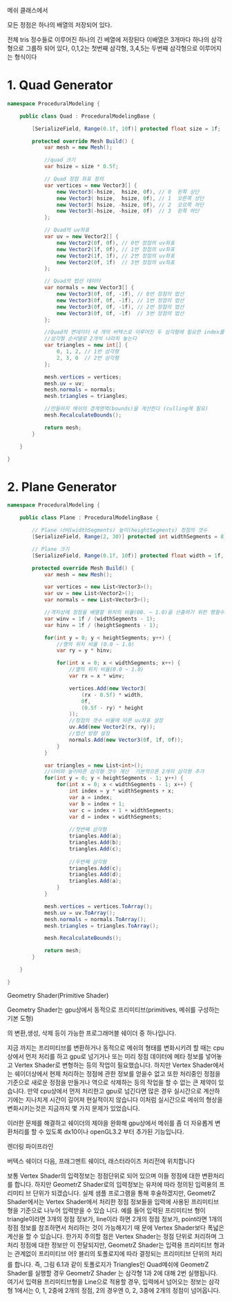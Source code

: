 메쉬 클래스에서

모든 정점은 하나의 배열의 저장되어 있다.

전체 tris 정수들로 이루어진 하나의 긴 베열에 저장된다 이배열은 3개마다 하나의 삼각형으로 그룹하 되어 있다, 0,1,2는 첫번째 삼각형, 3,4,5는 두번째 삼각형으로 이루어지는 형식이다



# 1. Quad Generator

```c#
namespace ProceduralModeling {

	public class Quad : ProceduralModelingBase {

		[SerializeField, Range(0.1f, 10f)] protected float size = 1f;

		protected override Mesh Build() {
			var mesh = new Mesh();

			//quad 크기
			var hsize = size * 0.5f; 

			// Quad 정점 좌표 정의
			var vertices = new Vector3[] {
				new Vector3(-hsize,  hsize, 0f), // 0  왼쪽 상단
				new Vector3( hsize,  hsize, 0f), // 1  오른쪽 상단
				new Vector3( hsize, -hsize, 0f), // 2  오르쪽 하단
				new Vector3(-hsize, -hsize, 0f)  // 3  왼쪽 하단
			};

			// Quad의 uv좌표
			var uv = new Vector2[] {
				new Vector2(0f, 0f), // 0번 정점의 uv좌표
				new Vector2(1f, 0f), // 1번 정점의 uv좌표
				new Vector2(1f, 1f), // 2번 정점의 uv좌표
				new Vector2(0f, 1f)  // 3번 정점의 uv좌표
			};

			// Quad의 법선 데이터
			var normals = new Vector3[] {
				new Vector3(0f, 0f, -1f), // 0번 정점의 법선
				new Vector3(0f, 0f, -1f), // 1번 정점의 법선
				new Vector3(0f, 0f, -1f), // 2번 정점의 법선
				new Vector3(0f, 0f, -1f)  // 3번 정점의 법선
			};

			//Quad의 면데이터 네 개의 버텍스로 이루어진 두 삼각형에 필요한 index를
            //삼각형 순서댈로 2개씩 나라히 놓는다
			var triangles = new int[] {
				0, 1, 2, // 1번 삼각형
				2, 3, 0  // 2번 삼각형
			};

			mesh.vertices = vertices;
			mesh.uv = uv;
			mesh.normals = normals;
			mesh.triangles = triangles;

			//만들어지 메쉬의 경계영역(bounds)을 계산한다 (culling에 필요)
			mesh.RecalculateBounds();

			return mesh;
		}

	}

}
```



# 2. Plane Generator

```c#
namespace ProceduralModeling {

	public class Plane : ProceduralModelingBase {

		// Plane 너비(widthSegments) 높이(heightSegments) 정점의 갯수
		[SerializeField, Range(2, 30)] protected int widthSegments = 8, heightSegments = 8;

		// Plane 크기
		[SerializeField, Range(0.1f, 10f)] protected float width = 1f, height = 1f;

		protected override Mesh Build() {
			var mesh = new Mesh();

			var vertices = new List<Vector3>();
			var uv = new List<Vector2>();
			var normals = new List<Vector3>();

			//격자상에 정점을 배열할 위치의 비율(00. ~ 1.0)을 산출하기 위한 행열수의 역수
			var winv = 1f / (widthSegments - 1);
			var hinv = 1f / (heightSegments - 1);

			for(int y = 0; y < heightSegments; y++) {
				//행의 위치 비율 (0.0 ~ 1.0)
				var ry = y * hinv;

				for(int x = 0; x < widthSegments; x++) {
					//열의 위치 비율(0.0 ~ 1.0)
					var rx = x * winv;

					vertices.Add(new Vector3(
						(rx - 0.5f) * width, 
						0f,
						(0.5f - ry) * height
					));
                    //정점의 갯수 비율에 따른 uv좌표 설정
					uv.Add(new Vector2(rx, ry));
                    //법선 방향 설정
					normals.Add(new Vector3(0f, 1f, 0f));
				}
			}

			var triangles = new List<int>();
			//너비와 높이따른 삼각형 갯수 계산  기본적으론 2개의 삼각형 추가
			for(int y = 0; y < heightSegments - 1; y++) {
				for(int x = 0; x < widthSegments - 1; x++) {
					int index = y * widthSegments + x;
					var a = index;
					var b = index + 1;
					var c = index + 1 + widthSegments;
					var d = index + widthSegments;
					
                    //첫번째 삼각형
					triangles.Add(a);
					triangles.Add(b);
					triangles.Add(c);
					
                    //두번째 삼각형
					triangles.Add(c);
					triangles.Add(d);
					triangles.Add(a);
				}
			}

			mesh.vertices = vertices.ToArray();
			mesh.uv = uv.ToArray();
			mesh.normals = normals.ToArray();
			mesh.triangles = triangles.ToArray();

			mesh.RecalculateBounds();

			return mesh;
		}

	}

}
```

Geometry Shader(Primitive Shader)

Geometry Shader는 gpu상에서 동적으로 프리미티브(primitives, 메쉬를 구성하는 기본 도형)

의 변환,생성, 삭제 등이 가능한 프로그래머블 쉐이더 중 하나입니다.

지금 까지는 프리미티브를 변환하거나 동적으로 메쉬의 형태를 변화시키려 할 때는 cpu상에서 먼저 처리를 하고 gpu로 넘기거나 또는 미리 정점 데이터에 메타 정보를 넣어놓고 Vertex Shader로 변형하는 등의 작업이 필요했습니다. 하지만 Vertex Shader에서는 쉐이더상에서 현제 처리하는 정점에 관한 정보를 얻을수 없고 또한 처리중인 정점을 기준으로 새로운 정점을 만들거나 역으로 삭제하는 등의 작업을 할 수 없는 큰 제약이 있습니다. 만약 cpu상에서 먼저 처리한고 gpu로 넘긴다면 많은 경우 실시간으로 계산하기에는 지나치게 시간이 길어져 현실적이지 않습니다 이처럼 실시간으로 메쉬의 형상을 변화시키는것은 지금까지 몇 가지 문제가 있었습니다.

이러한 문제를 해결하고 쉐이더의 제야을 완화해 gpu상에서 메쉬를 좀 더 자유롭게 변환처리를 할 수 있도록 dx10이나  openGL3.2 부터 추가된 기능입니다.

렌더링 파이프라인

버텍스 쉐이더 다음,  프래그멘트 쉐이더,  래스터라이즈 처리전에 위치합니다

보통 Vertex Shader의 입력정보는 정점단위로 되어 있으며 이들 정점에 대한 변환처리를
합니다. 하지만 GeometrZ Shader로의 입력정보는 유저에 따라 정의된 입력용의 프리미티
브 단위가 되겠습니다.
실제 샘플 프로그램을 통해 후술하겠지만, GeometrZ Shader에서는 Vertex Shader에서
처리한 정점 정보들을 입력에 사용된 프리미티브 형을 기준으로 나누어 입력받을 수 있습
니다. 예를 들어 입력된 프리미티브 형이 triangle이라면 3개의 정점 정보가, line이라 하면
2개의 정점 정보가, point라면 1개의 정점 정보를 참조하면서 처리하는 것이 가능해지기 때
문에 Vertex Shader보다 폭넓은 계산을 할 수 있습니다.
한가지 주의할 점은 Vertex Shader는 정점 단위로 처리하며 그 처리 정점에 대한 정보만
이 전달되지만, GeometrZ Shader는 입력용 프리미티브 형과는 관계없이 프리미티브 어⯱
블리의 토폴로지에 따라 결정되는 프리미티브 단위의 처리를 합니다. 즉, 그림 6.1과 같이
토폴로지가 Triangles인 Quad메쉬에 GeometrZ Shader를 실행할 경우 GeometrZ Shader
는 삼각형 1과 2에 대해 2번 실행됩니다. 여기서 입력용 프리미티브형을 Line으로 적용할
경우, 입력에서 넘어오는 정보는 삼각형 1에서는 0, 1, 2중에 2개의 정점, 2의 경우엔 0, 2,
3중에 2개의 정점이 넘어옵니다.



